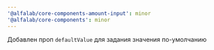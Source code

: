 ```yaml
---
'@alfalab/core-components-amount-input': minor
'@alfalab/core-components': minor
---
```


Добавлен проп `defaultValue` для задания значения по-умолчанию

